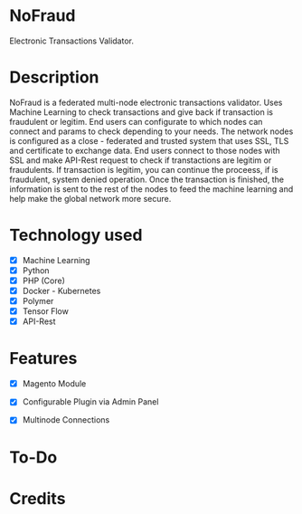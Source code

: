 # NoFraud

Electronic Transactions Validator. 

# Description

NoFraud is a federated multi-node electronic transactions validator. Uses Machine Learning to check transactions and give back if transaction is fraudulent or legitim. End users can configurate to which nodes can connect and params to check depending to your needs. The network nodes is configured as a close - federated and trusted system that uses SSL, TLS and certificate to exchange data. End users connect to those nodes with SSL and make API-Rest request to check if transtactions are legitim or fraudulents. If transaction is legitim, you can continue the proceess, if is fraudulent, system denied operation. Once the transaction is finished, the information is sent to the rest of the nodes to feed the machine learning and help make the global network more secure.

# Technology used

- [x] Machine Learning
- [x] Python
- [x] PHP (Core)
- [x] Docker - Kubernetes
- [x] Polymer
- [x] Tensor Flow
- [x] API-Rest

# Features

- [x] Magento Module
- [x] Configurable Plugin via Admin Panel
- [x] Multinode Connections



# To-Do

# Credits


